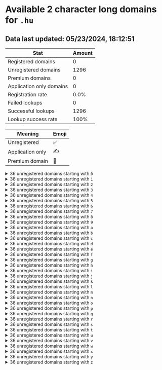 # Available 2 character long domains for `.hu`

## Data last updated: 05/23/2024, 18:12:51

|Stat|Amount|
|--|--|
|Registered domains|0|
|Unregistered domains|1296|
|Premium domains|0|
|Application only domains|0|
|Registration rate|0.0%|
|Failed lookups|0|
|Successful lookups|1296|
|Lookup success rate|100%|


|Meaning|Emoji|
|--|--|
|Unregistered|:white_check_mark:|
|Application only|:writing_hand:|
|Premium domain|:gem:|

<details>
<summary>36 unregistered domains starting with <bold><code>0</code></bold></summary>

|Type|Domain|
|--|--|
|:white_check_mark:|`00.hu`|
|:white_check_mark:|`01.hu`|
|:white_check_mark:|`02.hu`|
|:white_check_mark:|`03.hu`|
|:white_check_mark:|`04.hu`|
|:white_check_mark:|`05.hu`|
|:white_check_mark:|`06.hu`|
|:white_check_mark:|`07.hu`|
|:white_check_mark:|`08.hu`|
|:white_check_mark:|`09.hu`|
|:white_check_mark:|`0a.hu`|
|:white_check_mark:|`0b.hu`|
|:white_check_mark:|`0c.hu`|
|:white_check_mark:|`0d.hu`|
|:white_check_mark:|`0e.hu`|
|:white_check_mark:|`0f.hu`|
|:white_check_mark:|`0g.hu`|
|:white_check_mark:|`0h.hu`|
|:white_check_mark:|`0i.hu`|
|:white_check_mark:|`0j.hu`|
|:white_check_mark:|`0k.hu`|
|:white_check_mark:|`0l.hu`|
|:white_check_mark:|`0m.hu`|
|:white_check_mark:|`0n.hu`|
|:white_check_mark:|`0o.hu`|
|:white_check_mark:|`0p.hu`|
|:white_check_mark:|`0q.hu`|
|:white_check_mark:|`0r.hu`|
|:white_check_mark:|`0s.hu`|
|:white_check_mark:|`0t.hu`|
|:white_check_mark:|`0u.hu`|
|:white_check_mark:|`0v.hu`|
|:white_check_mark:|`0w.hu`|
|:white_check_mark:|`0x.hu`|
|:white_check_mark:|`0y.hu`|
|:white_check_mark:|`0z.hu`|
</details>
<details>
<summary>36 unregistered domains starting with <bold><code>1</code></bold></summary>

|Type|Domain|
|--|--|
|:white_check_mark:|`10.hu`|
|:white_check_mark:|`11.hu`|
|:white_check_mark:|`12.hu`|
|:white_check_mark:|`13.hu`|
|:white_check_mark:|`14.hu`|
|:white_check_mark:|`15.hu`|
|:white_check_mark:|`16.hu`|
|:white_check_mark:|`17.hu`|
|:white_check_mark:|`18.hu`|
|:white_check_mark:|`19.hu`|
|:white_check_mark:|`1a.hu`|
|:white_check_mark:|`1b.hu`|
|:white_check_mark:|`1c.hu`|
|:white_check_mark:|`1d.hu`|
|:white_check_mark:|`1e.hu`|
|:white_check_mark:|`1f.hu`|
|:white_check_mark:|`1g.hu`|
|:white_check_mark:|`1h.hu`|
|:white_check_mark:|`1i.hu`|
|:white_check_mark:|`1j.hu`|
|:white_check_mark:|`1k.hu`|
|:white_check_mark:|`1l.hu`|
|:white_check_mark:|`1m.hu`|
|:white_check_mark:|`1n.hu`|
|:white_check_mark:|`1o.hu`|
|:white_check_mark:|`1p.hu`|
|:white_check_mark:|`1q.hu`|
|:white_check_mark:|`1r.hu`|
|:white_check_mark:|`1s.hu`|
|:white_check_mark:|`1t.hu`|
|:white_check_mark:|`1u.hu`|
|:white_check_mark:|`1v.hu`|
|:white_check_mark:|`1w.hu`|
|:white_check_mark:|`1x.hu`|
|:white_check_mark:|`1y.hu`|
|:white_check_mark:|`1z.hu`|
</details>
<details>
<summary>36 unregistered domains starting with <bold><code>2</code></bold></summary>

|Type|Domain|
|--|--|
|:white_check_mark:|`20.hu`|
|:white_check_mark:|`21.hu`|
|:white_check_mark:|`22.hu`|
|:white_check_mark:|`23.hu`|
|:white_check_mark:|`24.hu`|
|:white_check_mark:|`25.hu`|
|:white_check_mark:|`26.hu`|
|:white_check_mark:|`27.hu`|
|:white_check_mark:|`28.hu`|
|:white_check_mark:|`29.hu`|
|:white_check_mark:|`2a.hu`|
|:white_check_mark:|`2b.hu`|
|:white_check_mark:|`2c.hu`|
|:white_check_mark:|`2d.hu`|
|:white_check_mark:|`2e.hu`|
|:white_check_mark:|`2f.hu`|
|:white_check_mark:|`2g.hu`|
|:white_check_mark:|`2h.hu`|
|:white_check_mark:|`2i.hu`|
|:white_check_mark:|`2j.hu`|
|:white_check_mark:|`2k.hu`|
|:white_check_mark:|`2l.hu`|
|:white_check_mark:|`2m.hu`|
|:white_check_mark:|`2n.hu`|
|:white_check_mark:|`2o.hu`|
|:white_check_mark:|`2p.hu`|
|:white_check_mark:|`2q.hu`|
|:white_check_mark:|`2r.hu`|
|:white_check_mark:|`2s.hu`|
|:white_check_mark:|`2t.hu`|
|:white_check_mark:|`2u.hu`|
|:white_check_mark:|`2v.hu`|
|:white_check_mark:|`2w.hu`|
|:white_check_mark:|`2x.hu`|
|:white_check_mark:|`2y.hu`|
|:white_check_mark:|`2z.hu`|
</details>
<details>
<summary>36 unregistered domains starting with <bold><code>3</code></bold></summary>

|Type|Domain|
|--|--|
|:white_check_mark:|`30.hu`|
|:white_check_mark:|`31.hu`|
|:white_check_mark:|`32.hu`|
|:white_check_mark:|`33.hu`|
|:white_check_mark:|`34.hu`|
|:white_check_mark:|`35.hu`|
|:white_check_mark:|`36.hu`|
|:white_check_mark:|`37.hu`|
|:white_check_mark:|`38.hu`|
|:white_check_mark:|`39.hu`|
|:white_check_mark:|`3a.hu`|
|:white_check_mark:|`3b.hu`|
|:white_check_mark:|`3c.hu`|
|:white_check_mark:|`3d.hu`|
|:white_check_mark:|`3e.hu`|
|:white_check_mark:|`3f.hu`|
|:white_check_mark:|`3g.hu`|
|:white_check_mark:|`3h.hu`|
|:white_check_mark:|`3i.hu`|
|:white_check_mark:|`3j.hu`|
|:white_check_mark:|`3k.hu`|
|:white_check_mark:|`3l.hu`|
|:white_check_mark:|`3m.hu`|
|:white_check_mark:|`3n.hu`|
|:white_check_mark:|`3o.hu`|
|:white_check_mark:|`3p.hu`|
|:white_check_mark:|`3q.hu`|
|:white_check_mark:|`3r.hu`|
|:white_check_mark:|`3s.hu`|
|:white_check_mark:|`3t.hu`|
|:white_check_mark:|`3u.hu`|
|:white_check_mark:|`3v.hu`|
|:white_check_mark:|`3w.hu`|
|:white_check_mark:|`3x.hu`|
|:white_check_mark:|`3y.hu`|
|:white_check_mark:|`3z.hu`|
</details>
<details>
<summary>36 unregistered domains starting with <bold><code>4</code></bold></summary>

|Type|Domain|
|--|--|
|:white_check_mark:|`40.hu`|
|:white_check_mark:|`41.hu`|
|:white_check_mark:|`42.hu`|
|:white_check_mark:|`43.hu`|
|:white_check_mark:|`44.hu`|
|:white_check_mark:|`45.hu`|
|:white_check_mark:|`46.hu`|
|:white_check_mark:|`47.hu`|
|:white_check_mark:|`48.hu`|
|:white_check_mark:|`49.hu`|
|:white_check_mark:|`4a.hu`|
|:white_check_mark:|`4b.hu`|
|:white_check_mark:|`4c.hu`|
|:white_check_mark:|`4d.hu`|
|:white_check_mark:|`4e.hu`|
|:white_check_mark:|`4f.hu`|
|:white_check_mark:|`4g.hu`|
|:white_check_mark:|`4h.hu`|
|:white_check_mark:|`4i.hu`|
|:white_check_mark:|`4j.hu`|
|:white_check_mark:|`4k.hu`|
|:white_check_mark:|`4l.hu`|
|:white_check_mark:|`4m.hu`|
|:white_check_mark:|`4n.hu`|
|:white_check_mark:|`4o.hu`|
|:white_check_mark:|`4p.hu`|
|:white_check_mark:|`4q.hu`|
|:white_check_mark:|`4r.hu`|
|:white_check_mark:|`4s.hu`|
|:white_check_mark:|`4t.hu`|
|:white_check_mark:|`4u.hu`|
|:white_check_mark:|`4v.hu`|
|:white_check_mark:|`4w.hu`|
|:white_check_mark:|`4x.hu`|
|:white_check_mark:|`4y.hu`|
|:white_check_mark:|`4z.hu`|
</details>
<details>
<summary>36 unregistered domains starting with <bold><code>5</code></bold></summary>

|Type|Domain|
|--|--|
|:white_check_mark:|`50.hu`|
|:white_check_mark:|`51.hu`|
|:white_check_mark:|`52.hu`|
|:white_check_mark:|`53.hu`|
|:white_check_mark:|`54.hu`|
|:white_check_mark:|`55.hu`|
|:white_check_mark:|`56.hu`|
|:white_check_mark:|`57.hu`|
|:white_check_mark:|`58.hu`|
|:white_check_mark:|`59.hu`|
|:white_check_mark:|`5a.hu`|
|:white_check_mark:|`5b.hu`|
|:white_check_mark:|`5c.hu`|
|:white_check_mark:|`5d.hu`|
|:white_check_mark:|`5e.hu`|
|:white_check_mark:|`5f.hu`|
|:white_check_mark:|`5g.hu`|
|:white_check_mark:|`5h.hu`|
|:white_check_mark:|`5i.hu`|
|:white_check_mark:|`5j.hu`|
|:white_check_mark:|`5k.hu`|
|:white_check_mark:|`5l.hu`|
|:white_check_mark:|`5m.hu`|
|:white_check_mark:|`5n.hu`|
|:white_check_mark:|`5o.hu`|
|:white_check_mark:|`5p.hu`|
|:white_check_mark:|`5q.hu`|
|:white_check_mark:|`5r.hu`|
|:white_check_mark:|`5s.hu`|
|:white_check_mark:|`5t.hu`|
|:white_check_mark:|`5u.hu`|
|:white_check_mark:|`5v.hu`|
|:white_check_mark:|`5w.hu`|
|:white_check_mark:|`5x.hu`|
|:white_check_mark:|`5y.hu`|
|:white_check_mark:|`5z.hu`|
</details>
<details>
<summary>36 unregistered domains starting with <bold><code>6</code></bold></summary>

|Type|Domain|
|--|--|
|:white_check_mark:|`60.hu`|
|:white_check_mark:|`61.hu`|
|:white_check_mark:|`62.hu`|
|:white_check_mark:|`63.hu`|
|:white_check_mark:|`64.hu`|
|:white_check_mark:|`65.hu`|
|:white_check_mark:|`66.hu`|
|:white_check_mark:|`67.hu`|
|:white_check_mark:|`68.hu`|
|:white_check_mark:|`69.hu`|
|:white_check_mark:|`6a.hu`|
|:white_check_mark:|`6b.hu`|
|:white_check_mark:|`6c.hu`|
|:white_check_mark:|`6d.hu`|
|:white_check_mark:|`6e.hu`|
|:white_check_mark:|`6f.hu`|
|:white_check_mark:|`6g.hu`|
|:white_check_mark:|`6h.hu`|
|:white_check_mark:|`6i.hu`|
|:white_check_mark:|`6j.hu`|
|:white_check_mark:|`6k.hu`|
|:white_check_mark:|`6l.hu`|
|:white_check_mark:|`6m.hu`|
|:white_check_mark:|`6n.hu`|
|:white_check_mark:|`6o.hu`|
|:white_check_mark:|`6p.hu`|
|:white_check_mark:|`6q.hu`|
|:white_check_mark:|`6r.hu`|
|:white_check_mark:|`6s.hu`|
|:white_check_mark:|`6t.hu`|
|:white_check_mark:|`6u.hu`|
|:white_check_mark:|`6v.hu`|
|:white_check_mark:|`6w.hu`|
|:white_check_mark:|`6x.hu`|
|:white_check_mark:|`6y.hu`|
|:white_check_mark:|`6z.hu`|
</details>
<details>
<summary>36 unregistered domains starting with <bold><code>7</code></bold></summary>

|Type|Domain|
|--|--|
|:white_check_mark:|`70.hu`|
|:white_check_mark:|`71.hu`|
|:white_check_mark:|`72.hu`|
|:white_check_mark:|`73.hu`|
|:white_check_mark:|`74.hu`|
|:white_check_mark:|`75.hu`|
|:white_check_mark:|`76.hu`|
|:white_check_mark:|`77.hu`|
|:white_check_mark:|`78.hu`|
|:white_check_mark:|`79.hu`|
|:white_check_mark:|`7a.hu`|
|:white_check_mark:|`7b.hu`|
|:white_check_mark:|`7c.hu`|
|:white_check_mark:|`7d.hu`|
|:white_check_mark:|`7e.hu`|
|:white_check_mark:|`7f.hu`|
|:white_check_mark:|`7g.hu`|
|:white_check_mark:|`7h.hu`|
|:white_check_mark:|`7i.hu`|
|:white_check_mark:|`7j.hu`|
|:white_check_mark:|`7k.hu`|
|:white_check_mark:|`7l.hu`|
|:white_check_mark:|`7m.hu`|
|:white_check_mark:|`7n.hu`|
|:white_check_mark:|`7o.hu`|
|:white_check_mark:|`7p.hu`|
|:white_check_mark:|`7q.hu`|
|:white_check_mark:|`7r.hu`|
|:white_check_mark:|`7s.hu`|
|:white_check_mark:|`7t.hu`|
|:white_check_mark:|`7u.hu`|
|:white_check_mark:|`7v.hu`|
|:white_check_mark:|`7w.hu`|
|:white_check_mark:|`7x.hu`|
|:white_check_mark:|`7y.hu`|
|:white_check_mark:|`7z.hu`|
</details>
<details>
<summary>36 unregistered domains starting with <bold><code>8</code></bold></summary>

|Type|Domain|
|--|--|
|:white_check_mark:|`80.hu`|
|:white_check_mark:|`81.hu`|
|:white_check_mark:|`82.hu`|
|:white_check_mark:|`83.hu`|
|:white_check_mark:|`84.hu`|
|:white_check_mark:|`85.hu`|
|:white_check_mark:|`86.hu`|
|:white_check_mark:|`87.hu`|
|:white_check_mark:|`88.hu`|
|:white_check_mark:|`89.hu`|
|:white_check_mark:|`8a.hu`|
|:white_check_mark:|`8b.hu`|
|:white_check_mark:|`8c.hu`|
|:white_check_mark:|`8d.hu`|
|:white_check_mark:|`8e.hu`|
|:white_check_mark:|`8f.hu`|
|:white_check_mark:|`8g.hu`|
|:white_check_mark:|`8h.hu`|
|:white_check_mark:|`8i.hu`|
|:white_check_mark:|`8j.hu`|
|:white_check_mark:|`8k.hu`|
|:white_check_mark:|`8l.hu`|
|:white_check_mark:|`8m.hu`|
|:white_check_mark:|`8n.hu`|
|:white_check_mark:|`8o.hu`|
|:white_check_mark:|`8p.hu`|
|:white_check_mark:|`8q.hu`|
|:white_check_mark:|`8r.hu`|
|:white_check_mark:|`8s.hu`|
|:white_check_mark:|`8t.hu`|
|:white_check_mark:|`8u.hu`|
|:white_check_mark:|`8v.hu`|
|:white_check_mark:|`8w.hu`|
|:white_check_mark:|`8x.hu`|
|:white_check_mark:|`8y.hu`|
|:white_check_mark:|`8z.hu`|
</details>
<details>
<summary>36 unregistered domains starting with <bold><code>9</code></bold></summary>

|Type|Domain|
|--|--|
|:white_check_mark:|`90.hu`|
|:white_check_mark:|`91.hu`|
|:white_check_mark:|`92.hu`|
|:white_check_mark:|`93.hu`|
|:white_check_mark:|`94.hu`|
|:white_check_mark:|`95.hu`|
|:white_check_mark:|`96.hu`|
|:white_check_mark:|`97.hu`|
|:white_check_mark:|`98.hu`|
|:white_check_mark:|`99.hu`|
|:white_check_mark:|`9a.hu`|
|:white_check_mark:|`9b.hu`|
|:white_check_mark:|`9c.hu`|
|:white_check_mark:|`9d.hu`|
|:white_check_mark:|`9e.hu`|
|:white_check_mark:|`9f.hu`|
|:white_check_mark:|`9g.hu`|
|:white_check_mark:|`9h.hu`|
|:white_check_mark:|`9i.hu`|
|:white_check_mark:|`9j.hu`|
|:white_check_mark:|`9k.hu`|
|:white_check_mark:|`9l.hu`|
|:white_check_mark:|`9m.hu`|
|:white_check_mark:|`9n.hu`|
|:white_check_mark:|`9o.hu`|
|:white_check_mark:|`9p.hu`|
|:white_check_mark:|`9q.hu`|
|:white_check_mark:|`9r.hu`|
|:white_check_mark:|`9s.hu`|
|:white_check_mark:|`9t.hu`|
|:white_check_mark:|`9u.hu`|
|:white_check_mark:|`9v.hu`|
|:white_check_mark:|`9w.hu`|
|:white_check_mark:|`9x.hu`|
|:white_check_mark:|`9y.hu`|
|:white_check_mark:|`9z.hu`|
</details>
<details>
<summary>36 unregistered domains starting with <bold><code>a</code></bold></summary>

|Type|Domain|
|--|--|
|:white_check_mark:|`a0.hu`|
|:white_check_mark:|`a1.hu`|
|:white_check_mark:|`a2.hu`|
|:white_check_mark:|`a3.hu`|
|:white_check_mark:|`a4.hu`|
|:white_check_mark:|`a5.hu`|
|:white_check_mark:|`a6.hu`|
|:white_check_mark:|`a7.hu`|
|:white_check_mark:|`a8.hu`|
|:white_check_mark:|`a9.hu`|
|:white_check_mark:|`aa.hu`|
|:white_check_mark:|`ab.hu`|
|:white_check_mark:|`ac.hu`|
|:white_check_mark:|`ad.hu`|
|:white_check_mark:|`ae.hu`|
|:white_check_mark:|`af.hu`|
|:white_check_mark:|`ag.hu`|
|:white_check_mark:|`ah.hu`|
|:white_check_mark:|`ai.hu`|
|:white_check_mark:|`aj.hu`|
|:white_check_mark:|`ak.hu`|
|:white_check_mark:|`al.hu`|
|:white_check_mark:|`am.hu`|
|:white_check_mark:|`an.hu`|
|:white_check_mark:|`ao.hu`|
|:white_check_mark:|`ap.hu`|
|:white_check_mark:|`aq.hu`|
|:white_check_mark:|`ar.hu`|
|:white_check_mark:|`as.hu`|
|:white_check_mark:|`at.hu`|
|:white_check_mark:|`au.hu`|
|:white_check_mark:|`av.hu`|
|:white_check_mark:|`aw.hu`|
|:white_check_mark:|`ax.hu`|
|:white_check_mark:|`ay.hu`|
|:white_check_mark:|`az.hu`|
</details>
<details>
<summary>36 unregistered domains starting with <bold><code>b</code></bold></summary>

|Type|Domain|
|--|--|
|:white_check_mark:|`b0.hu`|
|:white_check_mark:|`b1.hu`|
|:white_check_mark:|`b2.hu`|
|:white_check_mark:|`b3.hu`|
|:white_check_mark:|`b4.hu`|
|:white_check_mark:|`b5.hu`|
|:white_check_mark:|`b6.hu`|
|:white_check_mark:|`b7.hu`|
|:white_check_mark:|`b8.hu`|
|:white_check_mark:|`b9.hu`|
|:white_check_mark:|`ba.hu`|
|:white_check_mark:|`bb.hu`|
|:white_check_mark:|`bc.hu`|
|:white_check_mark:|`bd.hu`|
|:white_check_mark:|`be.hu`|
|:white_check_mark:|`bf.hu`|
|:white_check_mark:|`bg.hu`|
|:white_check_mark:|`bh.hu`|
|:white_check_mark:|`bi.hu`|
|:white_check_mark:|`bj.hu`|
|:white_check_mark:|`bk.hu`|
|:white_check_mark:|`bl.hu`|
|:white_check_mark:|`bm.hu`|
|:white_check_mark:|`bn.hu`|
|:white_check_mark:|`bo.hu`|
|:white_check_mark:|`bp.hu`|
|:white_check_mark:|`bq.hu`|
|:white_check_mark:|`br.hu`|
|:white_check_mark:|`bs.hu`|
|:white_check_mark:|`bt.hu`|
|:white_check_mark:|`bu.hu`|
|:white_check_mark:|`bv.hu`|
|:white_check_mark:|`bw.hu`|
|:white_check_mark:|`bx.hu`|
|:white_check_mark:|`by.hu`|
|:white_check_mark:|`bz.hu`|
</details>
<details>
<summary>36 unregistered domains starting with <bold><code>c</code></bold></summary>

|Type|Domain|
|--|--|
|:white_check_mark:|`c0.hu`|
|:white_check_mark:|`c1.hu`|
|:white_check_mark:|`c2.hu`|
|:white_check_mark:|`c3.hu`|
|:white_check_mark:|`c4.hu`|
|:white_check_mark:|`c5.hu`|
|:white_check_mark:|`c6.hu`|
|:white_check_mark:|`c7.hu`|
|:white_check_mark:|`c8.hu`|
|:white_check_mark:|`c9.hu`|
|:white_check_mark:|`ca.hu`|
|:white_check_mark:|`cb.hu`|
|:white_check_mark:|`cc.hu`|
|:white_check_mark:|`cd.hu`|
|:white_check_mark:|`ce.hu`|
|:white_check_mark:|`cf.hu`|
|:white_check_mark:|`cg.hu`|
|:white_check_mark:|`ch.hu`|
|:white_check_mark:|`ci.hu`|
|:white_check_mark:|`cj.hu`|
|:white_check_mark:|`ck.hu`|
|:white_check_mark:|`cl.hu`|
|:white_check_mark:|`cm.hu`|
|:white_check_mark:|`cn.hu`|
|:white_check_mark:|`co.hu`|
|:white_check_mark:|`cp.hu`|
|:white_check_mark:|`cq.hu`|
|:white_check_mark:|`cr.hu`|
|:white_check_mark:|`cs.hu`|
|:white_check_mark:|`ct.hu`|
|:white_check_mark:|`cu.hu`|
|:white_check_mark:|`cv.hu`|
|:white_check_mark:|`cw.hu`|
|:white_check_mark:|`cx.hu`|
|:white_check_mark:|`cy.hu`|
|:white_check_mark:|`cz.hu`|
</details>
<details>
<summary>36 unregistered domains starting with <bold><code>d</code></bold></summary>

|Type|Domain|
|--|--|
|:white_check_mark:|`d0.hu`|
|:white_check_mark:|`d1.hu`|
|:white_check_mark:|`d2.hu`|
|:white_check_mark:|`d3.hu`|
|:white_check_mark:|`d4.hu`|
|:white_check_mark:|`d5.hu`|
|:white_check_mark:|`d6.hu`|
|:white_check_mark:|`d7.hu`|
|:white_check_mark:|`d8.hu`|
|:white_check_mark:|`d9.hu`|
|:white_check_mark:|`da.hu`|
|:white_check_mark:|`db.hu`|
|:white_check_mark:|`dc.hu`|
|:white_check_mark:|`dd.hu`|
|:white_check_mark:|`de.hu`|
|:white_check_mark:|`df.hu`|
|:white_check_mark:|`dg.hu`|
|:white_check_mark:|`dh.hu`|
|:white_check_mark:|`di.hu`|
|:white_check_mark:|`dj.hu`|
|:white_check_mark:|`dk.hu`|
|:white_check_mark:|`dl.hu`|
|:white_check_mark:|`dm.hu`|
|:white_check_mark:|`dn.hu`|
|:white_check_mark:|`do.hu`|
|:white_check_mark:|`dp.hu`|
|:white_check_mark:|`dq.hu`|
|:white_check_mark:|`dr.hu`|
|:white_check_mark:|`ds.hu`|
|:white_check_mark:|`dt.hu`|
|:white_check_mark:|`du.hu`|
|:white_check_mark:|`dv.hu`|
|:white_check_mark:|`dw.hu`|
|:white_check_mark:|`dx.hu`|
|:white_check_mark:|`dy.hu`|
|:white_check_mark:|`dz.hu`|
</details>
<details>
<summary>36 unregistered domains starting with <bold><code>e</code></bold></summary>

|Type|Domain|
|--|--|
|:white_check_mark:|`e0.hu`|
|:white_check_mark:|`e1.hu`|
|:white_check_mark:|`e2.hu`|
|:white_check_mark:|`e3.hu`|
|:white_check_mark:|`e4.hu`|
|:white_check_mark:|`e5.hu`|
|:white_check_mark:|`e6.hu`|
|:white_check_mark:|`e7.hu`|
|:white_check_mark:|`e8.hu`|
|:white_check_mark:|`e9.hu`|
|:white_check_mark:|`ea.hu`|
|:white_check_mark:|`eb.hu`|
|:white_check_mark:|`ec.hu`|
|:white_check_mark:|`ed.hu`|
|:white_check_mark:|`ee.hu`|
|:white_check_mark:|`ef.hu`|
|:white_check_mark:|`eg.hu`|
|:white_check_mark:|`eh.hu`|
|:white_check_mark:|`ei.hu`|
|:white_check_mark:|`ej.hu`|
|:white_check_mark:|`ek.hu`|
|:white_check_mark:|`el.hu`|
|:white_check_mark:|`em.hu`|
|:white_check_mark:|`en.hu`|
|:white_check_mark:|`eo.hu`|
|:white_check_mark:|`ep.hu`|
|:white_check_mark:|`eq.hu`|
|:white_check_mark:|`er.hu`|
|:white_check_mark:|`es.hu`|
|:white_check_mark:|`et.hu`|
|:white_check_mark:|`eu.hu`|
|:white_check_mark:|`ev.hu`|
|:white_check_mark:|`ew.hu`|
|:white_check_mark:|`ex.hu`|
|:white_check_mark:|`ey.hu`|
|:white_check_mark:|`ez.hu`|
</details>
<details>
<summary>36 unregistered domains starting with <bold><code>f</code></bold></summary>

|Type|Domain|
|--|--|
|:white_check_mark:|`f0.hu`|
|:white_check_mark:|`f1.hu`|
|:white_check_mark:|`f2.hu`|
|:white_check_mark:|`f3.hu`|
|:white_check_mark:|`f4.hu`|
|:white_check_mark:|`f5.hu`|
|:white_check_mark:|`f6.hu`|
|:white_check_mark:|`f7.hu`|
|:white_check_mark:|`f8.hu`|
|:white_check_mark:|`f9.hu`|
|:white_check_mark:|`fa.hu`|
|:white_check_mark:|`fb.hu`|
|:white_check_mark:|`fc.hu`|
|:white_check_mark:|`fd.hu`|
|:white_check_mark:|`fe.hu`|
|:white_check_mark:|`ff.hu`|
|:white_check_mark:|`fg.hu`|
|:white_check_mark:|`fh.hu`|
|:white_check_mark:|`fi.hu`|
|:white_check_mark:|`fj.hu`|
|:white_check_mark:|`fk.hu`|
|:white_check_mark:|`fl.hu`|
|:white_check_mark:|`fm.hu`|
|:white_check_mark:|`fn.hu`|
|:white_check_mark:|`fo.hu`|
|:white_check_mark:|`fp.hu`|
|:white_check_mark:|`fq.hu`|
|:white_check_mark:|`fr.hu`|
|:white_check_mark:|`fs.hu`|
|:white_check_mark:|`ft.hu`|
|:white_check_mark:|`fu.hu`|
|:white_check_mark:|`fv.hu`|
|:white_check_mark:|`fw.hu`|
|:white_check_mark:|`fx.hu`|
|:white_check_mark:|`fy.hu`|
|:white_check_mark:|`fz.hu`|
</details>
<details>
<summary>36 unregistered domains starting with <bold><code>g</code></bold></summary>

|Type|Domain|
|--|--|
|:white_check_mark:|`g0.hu`|
|:white_check_mark:|`g1.hu`|
|:white_check_mark:|`g2.hu`|
|:white_check_mark:|`g3.hu`|
|:white_check_mark:|`g4.hu`|
|:white_check_mark:|`g5.hu`|
|:white_check_mark:|`g6.hu`|
|:white_check_mark:|`g7.hu`|
|:white_check_mark:|`g8.hu`|
|:white_check_mark:|`g9.hu`|
|:white_check_mark:|`ga.hu`|
|:white_check_mark:|`gb.hu`|
|:white_check_mark:|`gc.hu`|
|:white_check_mark:|`gd.hu`|
|:white_check_mark:|`ge.hu`|
|:white_check_mark:|`gf.hu`|
|:white_check_mark:|`gg.hu`|
|:white_check_mark:|`gh.hu`|
|:white_check_mark:|`gi.hu`|
|:white_check_mark:|`gj.hu`|
|:white_check_mark:|`gk.hu`|
|:white_check_mark:|`gl.hu`|
|:white_check_mark:|`gm.hu`|
|:white_check_mark:|`gn.hu`|
|:white_check_mark:|`go.hu`|
|:white_check_mark:|`gp.hu`|
|:white_check_mark:|`gq.hu`|
|:white_check_mark:|`gr.hu`|
|:white_check_mark:|`gs.hu`|
|:white_check_mark:|`gt.hu`|
|:white_check_mark:|`gu.hu`|
|:white_check_mark:|`gv.hu`|
|:white_check_mark:|`gw.hu`|
|:white_check_mark:|`gx.hu`|
|:white_check_mark:|`gy.hu`|
|:white_check_mark:|`gz.hu`|
</details>
<details>
<summary>36 unregistered domains starting with <bold><code>h</code></bold></summary>

|Type|Domain|
|--|--|
|:white_check_mark:|`h0.hu`|
|:white_check_mark:|`h1.hu`|
|:white_check_mark:|`h2.hu`|
|:white_check_mark:|`h3.hu`|
|:white_check_mark:|`h4.hu`|
|:white_check_mark:|`h5.hu`|
|:white_check_mark:|`h6.hu`|
|:white_check_mark:|`h7.hu`|
|:white_check_mark:|`h8.hu`|
|:white_check_mark:|`h9.hu`|
|:white_check_mark:|`ha.hu`|
|:white_check_mark:|`hb.hu`|
|:white_check_mark:|`hc.hu`|
|:white_check_mark:|`hd.hu`|
|:white_check_mark:|`he.hu`|
|:white_check_mark:|`hf.hu`|
|:white_check_mark:|`hg.hu`|
|:white_check_mark:|`hh.hu`|
|:white_check_mark:|`hi.hu`|
|:white_check_mark:|`hj.hu`|
|:white_check_mark:|`hk.hu`|
|:white_check_mark:|`hl.hu`|
|:white_check_mark:|`hm.hu`|
|:white_check_mark:|`hn.hu`|
|:white_check_mark:|`ho.hu`|
|:white_check_mark:|`hp.hu`|
|:white_check_mark:|`hq.hu`|
|:white_check_mark:|`hr.hu`|
|:white_check_mark:|`hs.hu`|
|:white_check_mark:|`ht.hu`|
|:white_check_mark:|`hu.hu`|
|:white_check_mark:|`hv.hu`|
|:white_check_mark:|`hw.hu`|
|:white_check_mark:|`hx.hu`|
|:white_check_mark:|`hy.hu`|
|:white_check_mark:|`hz.hu`|
</details>
<details>
<summary>36 unregistered domains starting with <bold><code>i</code></bold></summary>

|Type|Domain|
|--|--|
|:white_check_mark:|`i0.hu`|
|:white_check_mark:|`i1.hu`|
|:white_check_mark:|`i2.hu`|
|:white_check_mark:|`i3.hu`|
|:white_check_mark:|`i4.hu`|
|:white_check_mark:|`i5.hu`|
|:white_check_mark:|`i6.hu`|
|:white_check_mark:|`i7.hu`|
|:white_check_mark:|`i8.hu`|
|:white_check_mark:|`i9.hu`|
|:white_check_mark:|`ia.hu`|
|:white_check_mark:|`ib.hu`|
|:white_check_mark:|`ic.hu`|
|:white_check_mark:|`id.hu`|
|:white_check_mark:|`ie.hu`|
|:white_check_mark:|`if.hu`|
|:white_check_mark:|`ig.hu`|
|:white_check_mark:|`ih.hu`|
|:white_check_mark:|`ii.hu`|
|:white_check_mark:|`ij.hu`|
|:white_check_mark:|`ik.hu`|
|:white_check_mark:|`il.hu`|
|:white_check_mark:|`im.hu`|
|:white_check_mark:|`in.hu`|
|:white_check_mark:|`io.hu`|
|:white_check_mark:|`ip.hu`|
|:white_check_mark:|`iq.hu`|
|:white_check_mark:|`ir.hu`|
|:white_check_mark:|`is.hu`|
|:white_check_mark:|`it.hu`|
|:white_check_mark:|`iu.hu`|
|:white_check_mark:|`iv.hu`|
|:white_check_mark:|`iw.hu`|
|:white_check_mark:|`ix.hu`|
|:white_check_mark:|`iy.hu`|
|:white_check_mark:|`iz.hu`|
</details>
<details>
<summary>36 unregistered domains starting with <bold><code>j</code></bold></summary>

|Type|Domain|
|--|--|
|:white_check_mark:|`j0.hu`|
|:white_check_mark:|`j1.hu`|
|:white_check_mark:|`j2.hu`|
|:white_check_mark:|`j3.hu`|
|:white_check_mark:|`j4.hu`|
|:white_check_mark:|`j5.hu`|
|:white_check_mark:|`j6.hu`|
|:white_check_mark:|`j7.hu`|
|:white_check_mark:|`j8.hu`|
|:white_check_mark:|`j9.hu`|
|:white_check_mark:|`ja.hu`|
|:white_check_mark:|`jb.hu`|
|:white_check_mark:|`jc.hu`|
|:white_check_mark:|`jd.hu`|
|:white_check_mark:|`je.hu`|
|:white_check_mark:|`jf.hu`|
|:white_check_mark:|`jg.hu`|
|:white_check_mark:|`jh.hu`|
|:white_check_mark:|`ji.hu`|
|:white_check_mark:|`jj.hu`|
|:white_check_mark:|`jk.hu`|
|:white_check_mark:|`jl.hu`|
|:white_check_mark:|`jm.hu`|
|:white_check_mark:|`jn.hu`|
|:white_check_mark:|`jo.hu`|
|:white_check_mark:|`jp.hu`|
|:white_check_mark:|`jq.hu`|
|:white_check_mark:|`jr.hu`|
|:white_check_mark:|`js.hu`|
|:white_check_mark:|`jt.hu`|
|:white_check_mark:|`ju.hu`|
|:white_check_mark:|`jv.hu`|
|:white_check_mark:|`jw.hu`|
|:white_check_mark:|`jx.hu`|
|:white_check_mark:|`jy.hu`|
|:white_check_mark:|`jz.hu`|
</details>
<details>
<summary>36 unregistered domains starting with <bold><code>k</code></bold></summary>

|Type|Domain|
|--|--|
|:white_check_mark:|`k0.hu`|
|:white_check_mark:|`k1.hu`|
|:white_check_mark:|`k2.hu`|
|:white_check_mark:|`k3.hu`|
|:white_check_mark:|`k4.hu`|
|:white_check_mark:|`k5.hu`|
|:white_check_mark:|`k6.hu`|
|:white_check_mark:|`k7.hu`|
|:white_check_mark:|`k8.hu`|
|:white_check_mark:|`k9.hu`|
|:white_check_mark:|`ka.hu`|
|:white_check_mark:|`kb.hu`|
|:white_check_mark:|`kc.hu`|
|:white_check_mark:|`kd.hu`|
|:white_check_mark:|`ke.hu`|
|:white_check_mark:|`kf.hu`|
|:white_check_mark:|`kg.hu`|
|:white_check_mark:|`kh.hu`|
|:white_check_mark:|`ki.hu`|
|:white_check_mark:|`kj.hu`|
|:white_check_mark:|`kk.hu`|
|:white_check_mark:|`kl.hu`|
|:white_check_mark:|`km.hu`|
|:white_check_mark:|`kn.hu`|
|:white_check_mark:|`ko.hu`|
|:white_check_mark:|`kp.hu`|
|:white_check_mark:|`kq.hu`|
|:white_check_mark:|`kr.hu`|
|:white_check_mark:|`ks.hu`|
|:white_check_mark:|`kt.hu`|
|:white_check_mark:|`ku.hu`|
|:white_check_mark:|`kv.hu`|
|:white_check_mark:|`kw.hu`|
|:white_check_mark:|`kx.hu`|
|:white_check_mark:|`ky.hu`|
|:white_check_mark:|`kz.hu`|
</details>
<details>
<summary>36 unregistered domains starting with <bold><code>l</code></bold></summary>

|Type|Domain|
|--|--|
|:white_check_mark:|`l0.hu`|
|:white_check_mark:|`l1.hu`|
|:white_check_mark:|`l2.hu`|
|:white_check_mark:|`l3.hu`|
|:white_check_mark:|`l4.hu`|
|:white_check_mark:|`l5.hu`|
|:white_check_mark:|`l6.hu`|
|:white_check_mark:|`l7.hu`|
|:white_check_mark:|`l8.hu`|
|:white_check_mark:|`l9.hu`|
|:white_check_mark:|`la.hu`|
|:white_check_mark:|`lb.hu`|
|:white_check_mark:|`lc.hu`|
|:white_check_mark:|`ld.hu`|
|:white_check_mark:|`le.hu`|
|:white_check_mark:|`lf.hu`|
|:white_check_mark:|`lg.hu`|
|:white_check_mark:|`lh.hu`|
|:white_check_mark:|`li.hu`|
|:white_check_mark:|`lj.hu`|
|:white_check_mark:|`lk.hu`|
|:white_check_mark:|`ll.hu`|
|:white_check_mark:|`lm.hu`|
|:white_check_mark:|`ln.hu`|
|:white_check_mark:|`lo.hu`|
|:white_check_mark:|`lp.hu`|
|:white_check_mark:|`lq.hu`|
|:white_check_mark:|`lr.hu`|
|:white_check_mark:|`ls.hu`|
|:white_check_mark:|`lt.hu`|
|:white_check_mark:|`lu.hu`|
|:white_check_mark:|`lv.hu`|
|:white_check_mark:|`lw.hu`|
|:white_check_mark:|`lx.hu`|
|:white_check_mark:|`ly.hu`|
|:white_check_mark:|`lz.hu`|
</details>
<details>
<summary>36 unregistered domains starting with <bold><code>m</code></bold></summary>

|Type|Domain|
|--|--|
|:white_check_mark:|`m0.hu`|
|:white_check_mark:|`m1.hu`|
|:white_check_mark:|`m2.hu`|
|:white_check_mark:|`m3.hu`|
|:white_check_mark:|`m4.hu`|
|:white_check_mark:|`m5.hu`|
|:white_check_mark:|`m6.hu`|
|:white_check_mark:|`m7.hu`|
|:white_check_mark:|`m8.hu`|
|:white_check_mark:|`m9.hu`|
|:white_check_mark:|`ma.hu`|
|:white_check_mark:|`mb.hu`|
|:white_check_mark:|`mc.hu`|
|:white_check_mark:|`md.hu`|
|:white_check_mark:|`me.hu`|
|:white_check_mark:|`mf.hu`|
|:white_check_mark:|`mg.hu`|
|:white_check_mark:|`mh.hu`|
|:white_check_mark:|`mi.hu`|
|:white_check_mark:|`mj.hu`|
|:white_check_mark:|`mk.hu`|
|:white_check_mark:|`ml.hu`|
|:white_check_mark:|`mm.hu`|
|:white_check_mark:|`mn.hu`|
|:white_check_mark:|`mo.hu`|
|:white_check_mark:|`mp.hu`|
|:white_check_mark:|`mq.hu`|
|:white_check_mark:|`mr.hu`|
|:white_check_mark:|`ms.hu`|
|:white_check_mark:|`mt.hu`|
|:white_check_mark:|`mu.hu`|
|:white_check_mark:|`mv.hu`|
|:white_check_mark:|`mw.hu`|
|:white_check_mark:|`mx.hu`|
|:white_check_mark:|`my.hu`|
|:white_check_mark:|`mz.hu`|
</details>
<details>
<summary>36 unregistered domains starting with <bold><code>n</code></bold></summary>

|Type|Domain|
|--|--|
|:white_check_mark:|`n0.hu`|
|:white_check_mark:|`n1.hu`|
|:white_check_mark:|`n2.hu`|
|:white_check_mark:|`n3.hu`|
|:white_check_mark:|`n4.hu`|
|:white_check_mark:|`n5.hu`|
|:white_check_mark:|`n6.hu`|
|:white_check_mark:|`n7.hu`|
|:white_check_mark:|`n8.hu`|
|:white_check_mark:|`n9.hu`|
|:white_check_mark:|`na.hu`|
|:white_check_mark:|`nb.hu`|
|:white_check_mark:|`nc.hu`|
|:white_check_mark:|`nd.hu`|
|:white_check_mark:|`ne.hu`|
|:white_check_mark:|`nf.hu`|
|:white_check_mark:|`ng.hu`|
|:white_check_mark:|`nh.hu`|
|:white_check_mark:|`ni.hu`|
|:white_check_mark:|`nj.hu`|
|:white_check_mark:|`nk.hu`|
|:white_check_mark:|`nl.hu`|
|:white_check_mark:|`nm.hu`|
|:white_check_mark:|`nn.hu`|
|:white_check_mark:|`no.hu`|
|:white_check_mark:|`np.hu`|
|:white_check_mark:|`nq.hu`|
|:white_check_mark:|`nr.hu`|
|:white_check_mark:|`ns.hu`|
|:white_check_mark:|`nt.hu`|
|:white_check_mark:|`nu.hu`|
|:white_check_mark:|`nv.hu`|
|:white_check_mark:|`nw.hu`|
|:white_check_mark:|`nx.hu`|
|:white_check_mark:|`ny.hu`|
|:white_check_mark:|`nz.hu`|
</details>
<details>
<summary>36 unregistered domains starting with <bold><code>o</code></bold></summary>

|Type|Domain|
|--|--|
|:white_check_mark:|`o0.hu`|
|:white_check_mark:|`o1.hu`|
|:white_check_mark:|`o2.hu`|
|:white_check_mark:|`o3.hu`|
|:white_check_mark:|`o4.hu`|
|:white_check_mark:|`o5.hu`|
|:white_check_mark:|`o6.hu`|
|:white_check_mark:|`o7.hu`|
|:white_check_mark:|`o8.hu`|
|:white_check_mark:|`o9.hu`|
|:white_check_mark:|`oa.hu`|
|:white_check_mark:|`ob.hu`|
|:white_check_mark:|`oc.hu`|
|:white_check_mark:|`od.hu`|
|:white_check_mark:|`oe.hu`|
|:white_check_mark:|`of.hu`|
|:white_check_mark:|`og.hu`|
|:white_check_mark:|`oh.hu`|
|:white_check_mark:|`oi.hu`|
|:white_check_mark:|`oj.hu`|
|:white_check_mark:|`ok.hu`|
|:white_check_mark:|`ol.hu`|
|:white_check_mark:|`om.hu`|
|:white_check_mark:|`on.hu`|
|:white_check_mark:|`oo.hu`|
|:white_check_mark:|`op.hu`|
|:white_check_mark:|`oq.hu`|
|:white_check_mark:|`or.hu`|
|:white_check_mark:|`os.hu`|
|:white_check_mark:|`ot.hu`|
|:white_check_mark:|`ou.hu`|
|:white_check_mark:|`ov.hu`|
|:white_check_mark:|`ow.hu`|
|:white_check_mark:|`ox.hu`|
|:white_check_mark:|`oy.hu`|
|:white_check_mark:|`oz.hu`|
</details>
<details>
<summary>36 unregistered domains starting with <bold><code>p</code></bold></summary>

|Type|Domain|
|--|--|
|:white_check_mark:|`p0.hu`|
|:white_check_mark:|`p1.hu`|
|:white_check_mark:|`p2.hu`|
|:white_check_mark:|`p3.hu`|
|:white_check_mark:|`p4.hu`|
|:white_check_mark:|`p5.hu`|
|:white_check_mark:|`p6.hu`|
|:white_check_mark:|`p7.hu`|
|:white_check_mark:|`p8.hu`|
|:white_check_mark:|`p9.hu`|
|:white_check_mark:|`pa.hu`|
|:white_check_mark:|`pb.hu`|
|:white_check_mark:|`pc.hu`|
|:white_check_mark:|`pd.hu`|
|:white_check_mark:|`pe.hu`|
|:white_check_mark:|`pf.hu`|
|:white_check_mark:|`pg.hu`|
|:white_check_mark:|`ph.hu`|
|:white_check_mark:|`pi.hu`|
|:white_check_mark:|`pj.hu`|
|:white_check_mark:|`pk.hu`|
|:white_check_mark:|`pl.hu`|
|:white_check_mark:|`pm.hu`|
|:white_check_mark:|`pn.hu`|
|:white_check_mark:|`po.hu`|
|:white_check_mark:|`pp.hu`|
|:white_check_mark:|`pq.hu`|
|:white_check_mark:|`pr.hu`|
|:white_check_mark:|`ps.hu`|
|:white_check_mark:|`pt.hu`|
|:white_check_mark:|`pu.hu`|
|:white_check_mark:|`pv.hu`|
|:white_check_mark:|`pw.hu`|
|:white_check_mark:|`px.hu`|
|:white_check_mark:|`py.hu`|
|:white_check_mark:|`pz.hu`|
</details>
<details>
<summary>36 unregistered domains starting with <bold><code>q</code></bold></summary>

|Type|Domain|
|--|--|
|:white_check_mark:|`q0.hu`|
|:white_check_mark:|`q1.hu`|
|:white_check_mark:|`q2.hu`|
|:white_check_mark:|`q3.hu`|
|:white_check_mark:|`q4.hu`|
|:white_check_mark:|`q5.hu`|
|:white_check_mark:|`q6.hu`|
|:white_check_mark:|`q7.hu`|
|:white_check_mark:|`q8.hu`|
|:white_check_mark:|`q9.hu`|
|:white_check_mark:|`qa.hu`|
|:white_check_mark:|`qb.hu`|
|:white_check_mark:|`qc.hu`|
|:white_check_mark:|`qd.hu`|
|:white_check_mark:|`qe.hu`|
|:white_check_mark:|`qf.hu`|
|:white_check_mark:|`qg.hu`|
|:white_check_mark:|`qh.hu`|
|:white_check_mark:|`qi.hu`|
|:white_check_mark:|`qj.hu`|
|:white_check_mark:|`qk.hu`|
|:white_check_mark:|`ql.hu`|
|:white_check_mark:|`qm.hu`|
|:white_check_mark:|`qn.hu`|
|:white_check_mark:|`qo.hu`|
|:white_check_mark:|`qp.hu`|
|:white_check_mark:|`qq.hu`|
|:white_check_mark:|`qr.hu`|
|:white_check_mark:|`qs.hu`|
|:white_check_mark:|`qt.hu`|
|:white_check_mark:|`qu.hu`|
|:white_check_mark:|`qv.hu`|
|:white_check_mark:|`qw.hu`|
|:white_check_mark:|`qx.hu`|
|:white_check_mark:|`qy.hu`|
|:white_check_mark:|`qz.hu`|
</details>
<details>
<summary>36 unregistered domains starting with <bold><code>r</code></bold></summary>

|Type|Domain|
|--|--|
|:white_check_mark:|`r0.hu`|
|:white_check_mark:|`r1.hu`|
|:white_check_mark:|`r2.hu`|
|:white_check_mark:|`r3.hu`|
|:white_check_mark:|`r4.hu`|
|:white_check_mark:|`r5.hu`|
|:white_check_mark:|`r6.hu`|
|:white_check_mark:|`r7.hu`|
|:white_check_mark:|`r8.hu`|
|:white_check_mark:|`r9.hu`|
|:white_check_mark:|`ra.hu`|
|:white_check_mark:|`rb.hu`|
|:white_check_mark:|`rc.hu`|
|:white_check_mark:|`rd.hu`|
|:white_check_mark:|`re.hu`|
|:white_check_mark:|`rf.hu`|
|:white_check_mark:|`rg.hu`|
|:white_check_mark:|`rh.hu`|
|:white_check_mark:|`ri.hu`|
|:white_check_mark:|`rj.hu`|
|:white_check_mark:|`rk.hu`|
|:white_check_mark:|`rl.hu`|
|:white_check_mark:|`rm.hu`|
|:white_check_mark:|`rn.hu`|
|:white_check_mark:|`ro.hu`|
|:white_check_mark:|`rp.hu`|
|:white_check_mark:|`rq.hu`|
|:white_check_mark:|`rr.hu`|
|:white_check_mark:|`rs.hu`|
|:white_check_mark:|`rt.hu`|
|:white_check_mark:|`ru.hu`|
|:white_check_mark:|`rv.hu`|
|:white_check_mark:|`rw.hu`|
|:white_check_mark:|`rx.hu`|
|:white_check_mark:|`ry.hu`|
|:white_check_mark:|`rz.hu`|
</details>
<details>
<summary>36 unregistered domains starting with <bold><code>s</code></bold></summary>

|Type|Domain|
|--|--|
|:white_check_mark:|`s0.hu`|
|:white_check_mark:|`s1.hu`|
|:white_check_mark:|`s2.hu`|
|:white_check_mark:|`s3.hu`|
|:white_check_mark:|`s4.hu`|
|:white_check_mark:|`s5.hu`|
|:white_check_mark:|`s6.hu`|
|:white_check_mark:|`s7.hu`|
|:white_check_mark:|`s8.hu`|
|:white_check_mark:|`s9.hu`|
|:white_check_mark:|`sa.hu`|
|:white_check_mark:|`sb.hu`|
|:white_check_mark:|`sc.hu`|
|:white_check_mark:|`sd.hu`|
|:white_check_mark:|`se.hu`|
|:white_check_mark:|`sf.hu`|
|:white_check_mark:|`sg.hu`|
|:white_check_mark:|`sh.hu`|
|:white_check_mark:|`si.hu`|
|:white_check_mark:|`sj.hu`|
|:white_check_mark:|`sk.hu`|
|:white_check_mark:|`sl.hu`|
|:white_check_mark:|`sm.hu`|
|:white_check_mark:|`sn.hu`|
|:white_check_mark:|`so.hu`|
|:white_check_mark:|`sp.hu`|
|:white_check_mark:|`sq.hu`|
|:white_check_mark:|`sr.hu`|
|:white_check_mark:|`ss.hu`|
|:white_check_mark:|`st.hu`|
|:white_check_mark:|`su.hu`|
|:white_check_mark:|`sv.hu`|
|:white_check_mark:|`sw.hu`|
|:white_check_mark:|`sx.hu`|
|:white_check_mark:|`sy.hu`|
|:white_check_mark:|`sz.hu`|
</details>
<details>
<summary>36 unregistered domains starting with <bold><code>t</code></bold></summary>

|Type|Domain|
|--|--|
|:white_check_mark:|`t0.hu`|
|:white_check_mark:|`t1.hu`|
|:white_check_mark:|`t2.hu`|
|:white_check_mark:|`t3.hu`|
|:white_check_mark:|`t4.hu`|
|:white_check_mark:|`t5.hu`|
|:white_check_mark:|`t6.hu`|
|:white_check_mark:|`t7.hu`|
|:white_check_mark:|`t8.hu`|
|:white_check_mark:|`t9.hu`|
|:white_check_mark:|`ta.hu`|
|:white_check_mark:|`tb.hu`|
|:white_check_mark:|`tc.hu`|
|:white_check_mark:|`td.hu`|
|:white_check_mark:|`te.hu`|
|:white_check_mark:|`tf.hu`|
|:white_check_mark:|`tg.hu`|
|:white_check_mark:|`th.hu`|
|:white_check_mark:|`ti.hu`|
|:white_check_mark:|`tj.hu`|
|:white_check_mark:|`tk.hu`|
|:white_check_mark:|`tl.hu`|
|:white_check_mark:|`tm.hu`|
|:white_check_mark:|`tn.hu`|
|:white_check_mark:|`to.hu`|
|:white_check_mark:|`tp.hu`|
|:white_check_mark:|`tq.hu`|
|:white_check_mark:|`tr.hu`|
|:white_check_mark:|`ts.hu`|
|:white_check_mark:|`tt.hu`|
|:white_check_mark:|`tu.hu`|
|:white_check_mark:|`tv.hu`|
|:white_check_mark:|`tw.hu`|
|:white_check_mark:|`tx.hu`|
|:white_check_mark:|`ty.hu`|
|:white_check_mark:|`tz.hu`|
</details>
<details>
<summary>36 unregistered domains starting with <bold><code>u</code></bold></summary>

|Type|Domain|
|--|--|
|:white_check_mark:|`u0.hu`|
|:white_check_mark:|`u1.hu`|
|:white_check_mark:|`u2.hu`|
|:white_check_mark:|`u3.hu`|
|:white_check_mark:|`u4.hu`|
|:white_check_mark:|`u5.hu`|
|:white_check_mark:|`u6.hu`|
|:white_check_mark:|`u7.hu`|
|:white_check_mark:|`u8.hu`|
|:white_check_mark:|`u9.hu`|
|:white_check_mark:|`ua.hu`|
|:white_check_mark:|`ub.hu`|
|:white_check_mark:|`uc.hu`|
|:white_check_mark:|`ud.hu`|
|:white_check_mark:|`ue.hu`|
|:white_check_mark:|`uf.hu`|
|:white_check_mark:|`ug.hu`|
|:white_check_mark:|`uh.hu`|
|:white_check_mark:|`ui.hu`|
|:white_check_mark:|`uj.hu`|
|:white_check_mark:|`uk.hu`|
|:white_check_mark:|`ul.hu`|
|:white_check_mark:|`um.hu`|
|:white_check_mark:|`un.hu`|
|:white_check_mark:|`uo.hu`|
|:white_check_mark:|`up.hu`|
|:white_check_mark:|`uq.hu`|
|:white_check_mark:|`ur.hu`|
|:white_check_mark:|`us.hu`|
|:white_check_mark:|`ut.hu`|
|:white_check_mark:|`uu.hu`|
|:white_check_mark:|`uv.hu`|
|:white_check_mark:|`uw.hu`|
|:white_check_mark:|`ux.hu`|
|:white_check_mark:|`uy.hu`|
|:white_check_mark:|`uz.hu`|
</details>
<details>
<summary>36 unregistered domains starting with <bold><code>v</code></bold></summary>

|Type|Domain|
|--|--|
|:white_check_mark:|`v0.hu`|
|:white_check_mark:|`v1.hu`|
|:white_check_mark:|`v2.hu`|
|:white_check_mark:|`v3.hu`|
|:white_check_mark:|`v4.hu`|
|:white_check_mark:|`v5.hu`|
|:white_check_mark:|`v6.hu`|
|:white_check_mark:|`v7.hu`|
|:white_check_mark:|`v8.hu`|
|:white_check_mark:|`v9.hu`|
|:white_check_mark:|`va.hu`|
|:white_check_mark:|`vb.hu`|
|:white_check_mark:|`vc.hu`|
|:white_check_mark:|`vd.hu`|
|:white_check_mark:|`ve.hu`|
|:white_check_mark:|`vf.hu`|
|:white_check_mark:|`vg.hu`|
|:white_check_mark:|`vh.hu`|
|:white_check_mark:|`vi.hu`|
|:white_check_mark:|`vj.hu`|
|:white_check_mark:|`vk.hu`|
|:white_check_mark:|`vl.hu`|
|:white_check_mark:|`vm.hu`|
|:white_check_mark:|`vn.hu`|
|:white_check_mark:|`vo.hu`|
|:white_check_mark:|`vp.hu`|
|:white_check_mark:|`vq.hu`|
|:white_check_mark:|`vr.hu`|
|:white_check_mark:|`vs.hu`|
|:white_check_mark:|`vt.hu`|
|:white_check_mark:|`vu.hu`|
|:white_check_mark:|`vv.hu`|
|:white_check_mark:|`vw.hu`|
|:white_check_mark:|`vx.hu`|
|:white_check_mark:|`vy.hu`|
|:white_check_mark:|`vz.hu`|
</details>
<details>
<summary>36 unregistered domains starting with <bold><code>w</code></bold></summary>

|Type|Domain|
|--|--|
|:white_check_mark:|`w0.hu`|
|:white_check_mark:|`w1.hu`|
|:white_check_mark:|`w2.hu`|
|:white_check_mark:|`w3.hu`|
|:white_check_mark:|`w4.hu`|
|:white_check_mark:|`w5.hu`|
|:white_check_mark:|`w6.hu`|
|:white_check_mark:|`w7.hu`|
|:white_check_mark:|`w8.hu`|
|:white_check_mark:|`w9.hu`|
|:white_check_mark:|`wa.hu`|
|:white_check_mark:|`wb.hu`|
|:white_check_mark:|`wc.hu`|
|:white_check_mark:|`wd.hu`|
|:white_check_mark:|`we.hu`|
|:white_check_mark:|`wf.hu`|
|:white_check_mark:|`wg.hu`|
|:white_check_mark:|`wh.hu`|
|:white_check_mark:|`wi.hu`|
|:white_check_mark:|`wj.hu`|
|:white_check_mark:|`wk.hu`|
|:white_check_mark:|`wl.hu`|
|:white_check_mark:|`wm.hu`|
|:white_check_mark:|`wn.hu`|
|:white_check_mark:|`wo.hu`|
|:white_check_mark:|`wp.hu`|
|:white_check_mark:|`wq.hu`|
|:white_check_mark:|`wr.hu`|
|:white_check_mark:|`ws.hu`|
|:white_check_mark:|`wt.hu`|
|:white_check_mark:|`wu.hu`|
|:white_check_mark:|`wv.hu`|
|:white_check_mark:|`ww.hu`|
|:white_check_mark:|`wx.hu`|
|:white_check_mark:|`wy.hu`|
|:white_check_mark:|`wz.hu`|
</details>
<details>
<summary>36 unregistered domains starting with <bold><code>x</code></bold></summary>

|Type|Domain|
|--|--|
|:white_check_mark:|`x0.hu`|
|:white_check_mark:|`x1.hu`|
|:white_check_mark:|`x2.hu`|
|:white_check_mark:|`x3.hu`|
|:white_check_mark:|`x4.hu`|
|:white_check_mark:|`x5.hu`|
|:white_check_mark:|`x6.hu`|
|:white_check_mark:|`x7.hu`|
|:white_check_mark:|`x8.hu`|
|:white_check_mark:|`x9.hu`|
|:white_check_mark:|`xa.hu`|
|:white_check_mark:|`xb.hu`|
|:white_check_mark:|`xc.hu`|
|:white_check_mark:|`xd.hu`|
|:white_check_mark:|`xe.hu`|
|:white_check_mark:|`xf.hu`|
|:white_check_mark:|`xg.hu`|
|:white_check_mark:|`xh.hu`|
|:white_check_mark:|`xi.hu`|
|:white_check_mark:|`xj.hu`|
|:white_check_mark:|`xk.hu`|
|:white_check_mark:|`xl.hu`|
|:white_check_mark:|`xm.hu`|
|:white_check_mark:|`xn.hu`|
|:white_check_mark:|`xo.hu`|
|:white_check_mark:|`xp.hu`|
|:white_check_mark:|`xq.hu`|
|:white_check_mark:|`xr.hu`|
|:white_check_mark:|`xs.hu`|
|:white_check_mark:|`xt.hu`|
|:white_check_mark:|`xu.hu`|
|:white_check_mark:|`xv.hu`|
|:white_check_mark:|`xw.hu`|
|:white_check_mark:|`xx.hu`|
|:white_check_mark:|`xy.hu`|
|:white_check_mark:|`xz.hu`|
</details>
<details>
<summary>36 unregistered domains starting with <bold><code>y</code></bold></summary>

|Type|Domain|
|--|--|
|:white_check_mark:|`y0.hu`|
|:white_check_mark:|`y1.hu`|
|:white_check_mark:|`y2.hu`|
|:white_check_mark:|`y3.hu`|
|:white_check_mark:|`y4.hu`|
|:white_check_mark:|`y5.hu`|
|:white_check_mark:|`y6.hu`|
|:white_check_mark:|`y7.hu`|
|:white_check_mark:|`y8.hu`|
|:white_check_mark:|`y9.hu`|
|:white_check_mark:|`ya.hu`|
|:white_check_mark:|`yb.hu`|
|:white_check_mark:|`yc.hu`|
|:white_check_mark:|`yd.hu`|
|:white_check_mark:|`ye.hu`|
|:white_check_mark:|`yf.hu`|
|:white_check_mark:|`yg.hu`|
|:white_check_mark:|`yh.hu`|
|:white_check_mark:|`yi.hu`|
|:white_check_mark:|`yj.hu`|
|:white_check_mark:|`yk.hu`|
|:white_check_mark:|`yl.hu`|
|:white_check_mark:|`ym.hu`|
|:white_check_mark:|`yn.hu`|
|:white_check_mark:|`yo.hu`|
|:white_check_mark:|`yp.hu`|
|:white_check_mark:|`yq.hu`|
|:white_check_mark:|`yr.hu`|
|:white_check_mark:|`ys.hu`|
|:white_check_mark:|`yt.hu`|
|:white_check_mark:|`yu.hu`|
|:white_check_mark:|`yv.hu`|
|:white_check_mark:|`yw.hu`|
|:white_check_mark:|`yx.hu`|
|:white_check_mark:|`yy.hu`|
|:white_check_mark:|`yz.hu`|
</details>
<details>
<summary>36 unregistered domains starting with <bold><code>z</code></bold></summary>

|Type|Domain|
|--|--|
|:white_check_mark:|`z0.hu`|
|:white_check_mark:|`z1.hu`|
|:white_check_mark:|`z2.hu`|
|:white_check_mark:|`z3.hu`|
|:white_check_mark:|`z4.hu`|
|:white_check_mark:|`z5.hu`|
|:white_check_mark:|`z6.hu`|
|:white_check_mark:|`z7.hu`|
|:white_check_mark:|`z8.hu`|
|:white_check_mark:|`z9.hu`|
|:white_check_mark:|`za.hu`|
|:white_check_mark:|`zb.hu`|
|:white_check_mark:|`zc.hu`|
|:white_check_mark:|`zd.hu`|
|:white_check_mark:|`ze.hu`|
|:white_check_mark:|`zf.hu`|
|:white_check_mark:|`zg.hu`|
|:white_check_mark:|`zh.hu`|
|:white_check_mark:|`zi.hu`|
|:white_check_mark:|`zj.hu`|
|:white_check_mark:|`zk.hu`|
|:white_check_mark:|`zl.hu`|
|:white_check_mark:|`zm.hu`|
|:white_check_mark:|`zn.hu`|
|:white_check_mark:|`zo.hu`|
|:white_check_mark:|`zp.hu`|
|:white_check_mark:|`zq.hu`|
|:white_check_mark:|`zr.hu`|
|:white_check_mark:|`zs.hu`|
|:white_check_mark:|`zt.hu`|
|:white_check_mark:|`zu.hu`|
|:white_check_mark:|`zv.hu`|
|:white_check_mark:|`zw.hu`|
|:white_check_mark:|`zx.hu`|
|:white_check_mark:|`zy.hu`|
|:white_check_mark:|`zz.hu`|
</details>